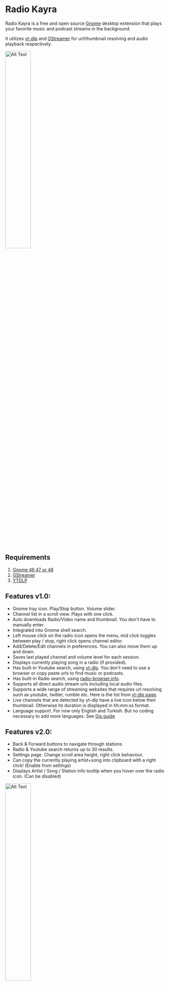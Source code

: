 # Radio Kayra

Radio Kayra is a free and open source [Gnome](https://www.gnome.org/) desktop extension that plays your favorite music and podcast streams in the background. 

It utilizes [yt-dlp](https://github.com/yt-dlp/yt-dlp) and [GStreamer](https://gstreamer.freedesktop.org/) for url/thumbnail resolving and audio playback respectively.

<img src="./.readme/radiokayra.png" alt="Alt Text" width="40%" height="40%">

## Requirements
1. [Gnome 46,47 or 48](https://gnome.org/) 
2. [GStreamer](https://gstreamer.freedesktop.org/download/#linux) 
3. [YTDLP](https://github.com/yt-dlp/yt-dlp/wiki/Installation) 

## Features v1.0:
* Gnome tray icon. Play/Stop button. Volume slider.
* Channel list in a scroll view. Plays with one click.
* Auto downloads Radio/Video name and thumbnail. You don't have to manually enter.
* Integrated into Gnome shell search. 
* Left mouse click on the radio icon opens the menu, mid click toggles between play / stop, right click opens channel editor.
* Add/Delete/Edit channels in preferences. You can also move them up and down.
* Saves last played channel and volume level for each session.
* Displays currently playing song in a radio (if provided).
* Has built-in Youtube search, using [yt-dlp](https://github.com/yt-dlp/yt-dlp/). You don't need to use a browser or copy paste urls to find music or podcasts.
* Has built-in Radio search, using [radio-browser.info](https://www.radio-browser.info/).
* Supports all direct audio stream urls including local audio files.
* Supports a wide range of streaming websites that requires url resolving such as youtube, twitter, rumble etc. Here is the list from [yt-dlp page](https://github.com/yt-dlp/yt-dlp/blob/master/supportedsites.md).
* Live channels that are detected by yt-dlp have a live icon below their thumbnail. Otherwise its duration is displayed in hh:mm:ss format.
* Language support. For now only English and Turkish. But no coding necessary to add more languages. See [Gjs guide](https://gjs.guide/extensions/development/translations.html#scanning-for-translatable-strings)

## Features v2.0:
* Back & Forward buttons to navigate through stations. 
* Radio & Youtube search returns up to 30 results.
* Settings page. Change scroll area height, right click behaviour.
* Can copy the currently playing artist+song into clipboard with a right click! (Enable from settings)
* Displays Artist / Song / Station info tooltip when you hover over the radio icon. (Can be disabled)

<img src="./.readme/tooltip.png" alt="Alt Text" width="40%" height="40%">

## Channel Management

This window opens if you right click on the radio icon or click "Edit Channels" on the main panel. 
<img src="./.readme/channel_management.png" alt="Alt Text" width="100%" height="100%">
Here you can see your current channels. On each row there are 4 buttons. Delete channel, Edit Channel, Move Channel Up and Move Channel Down. Last two allows you to sort your channels.

If you click the + button on top of the list, you can manually add a radio channel.
<img src="./.readme/add_edit_channel.png" alt="Alt Text" width="100%" height="100%">
Here you can paste your own stream url and a name. 
* If the url requires no resolving (a direct url to a stream), then uncheck "Use yt-dlp?". Enter a name and click "Add".
* If the url requires resolving (i.e. Youtube, Rumble, Twitter/X) and is [supported by yt-dlp](https://github.com/yt-dlp/yt-dlp/blob/master/supportedsites.md), then paste the url and leave "Use yt-dlp?" checked. You can enter a name manually or you can click "Fetch from url" to let yt-dlp retrieve the official title (recommended). You can later edit the field.


## Youtube Search
Select "Youtube Search" on the top, type your search phrase and click enter or search button. This will perform a youtube search and the results will be retrieved and displayed asynchronously. It returns up to 30 results. 

<img src="./.readme/youtube_search.png" alt="Alt Text" width="100%" height="100%"> 

To add a search result. Just click the + button next to it. This will add the channel name, url and the thumbnail to your stations.

## Radio Search
Select "Radio Search" on the top, type your search phrase and click enter or search button. This will perform a radio search and the results will be retrieved and displayed asynchronously. It returns up to 30 results.

<img src="./.readme/radio_search.png" alt="Alt Text" width="100%" height="100%"> 

To add a search result. Just click the + button next to it. This will add the channel name, url and the thumbnail to your stations.

## Gnome Search
You can click radio icon and click any channel to play. But you can also search through your channels using integrated Gnome shell search feature. Clicking any of the search results starts playing the channel.

<img src="./.readme/gnome_search.png" alt="Alt Text" width="100%" height="100%"> 

## Settings

Here you can change the right and hover click behaviour as well as the scroll area height. 

<img src="./.readme/settings.png" alt="Alt Text" width="100%" height="100%"> 

## Notes
* If you only use radio channels-direct links, the extension should work without installing yt-dlp but features will be lacking.
* Extension stops all activity on screen lock.
* If a channel thumbnail is not provided by the host url, then a placeholder icon is used (```audio-x-generic-symbolic```).
* Thumbnails and channel list json file are saved in your `/.config/radio-kayra` folder and is kept on updates.
* channels.json file only holds the channels. Each node is in the following format:

```
{
    "id": "3c136fd7-a94c-45be-be3f-4f683b4d5781",
    "name": "Rammstein - Sonne (Official Video)",
    "order": 8,
    "useYtdlp": true,
    "uri": "https://www.youtube.com/watch?v=StZcUAPRRac"
}
```
* Key features are decoupled and are represented in seperate files for ease of modification.    
    1. Icon names used and various size constants are in ```constants.js```
    2. yt-dlp commands are in ```ytdlphandler.js```
    3. Every sub-panel has a seperate class and file ```popXXX.js```
    4. GStreamer related code is only inside ```radiokayra.js```
    5. Search functionalities are in ```searchradio.js```, ```searchyoutube.js``` and gnome search is in ```searchProvider.js```

* I will probably add MPV support as an alternative to GStreamer in the future.
* Code checked with [eslint](https://eslint.org/)  

Contact: ayhanavci@gmail.com

Enjoy,
Ayhan